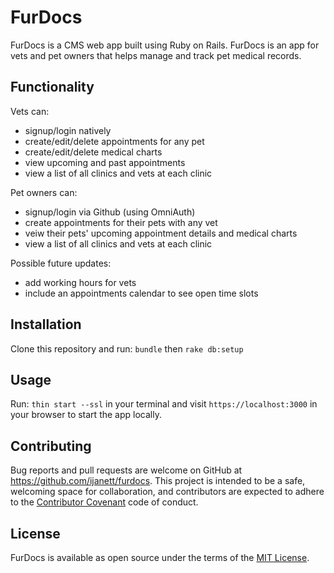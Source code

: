 # FurDocs

FurDocs is a CMS web app built using Ruby on Rails. FurDocs is an app for vets and pet owners that helps manage and track pet medical records.

## Functionality 

Vets can:
   - signup/login natively
   - create/edit/delete appointments for any pet
   - create/edit/delete medical charts
   - view upcoming and past appointments
   - view a list of all clinics and vets at each clinic

Pet owners can:
   - signup/login via Github (using OmniAuth)
   - create appointments for their pets with any vet
   - veiw their pets' upcoming appointment details and medical charts
   - view a list of all clinics and vets at each clinic

Possible future updates:
   - add working hours for vets
   - include an appointments calendar to see open time slots

## Installation

Clone this repository and run:
```bundle``` then ```rake db:setup```

## Usage

Run:
```thin start --ssl``` in your terminal and visit ```https://localhost:3000``` in your browser to start the app locally.

## Contributing

Bug reports and pull requests are welcome on GitHub at https://github.com/ijanett/furdocs. This project is intended to be a safe, welcoming space for collaboration, and contributors are expected to adhere to the [Contributor Covenant](http://contributor-covenant.org) code of conduct.

## License

FurDocs is available as open source under the terms of the [MIT License](https://opensource.org/licenses/MIT).